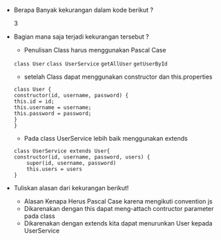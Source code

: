 * Berapa Banyak kekurangan dalam kode berikut ?

    3

* Bagian mana saja terjadi kekurangan tersebut ?

    * Penulisan Class harus menggunakan Pascal Case

    `class User` `class UserService` `getAllUser` `getUserById`

    * setelah Class dapat menggunakan constructor dan this.properties

    ```
    class User {
    constructor(id, username, password) {
    this.id = id;
    this.username = username;
    this.password = password;
    } 
    }
    ```
    * Pada class UserService lebih baik menggunakan extends

    ```
    class UserService extends User{
    constructor(id, username, password, users) {
        super(id, username, password)
        this.users = users
    }
    ```

* Tuliskan alasan dari kekurangan berikut!

    * Alasan Kenapa Herus Pascal Case karena mengikuti convention js
    * Dikarenakan dengan this dapat meng-attach contructor parameter pada class
    * Dikarenakan dengan extends kita dapat menurunkan User kepada UserService


